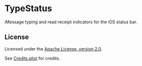 # TypeStatus
iMessage typing and read receipt indicators for the iOS status bar.

## License
Licensed under the [Apache License, version 2.0](https://www.apache.org/licenses/LICENSE-2.0.html).

See [Credits.plist](prefs/Resources/Credits.plist) for credits.
